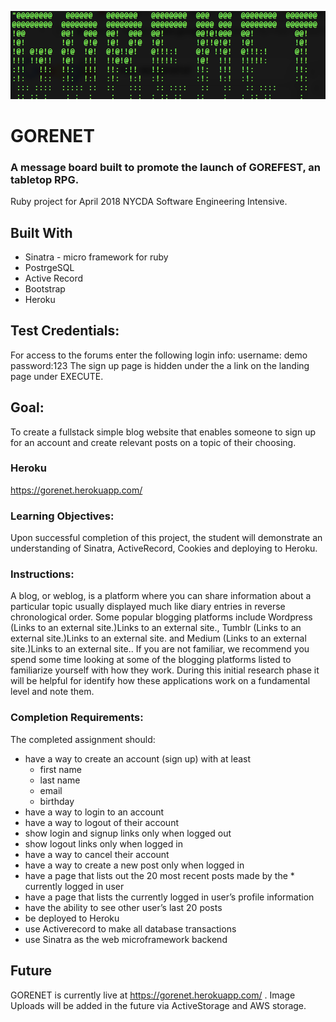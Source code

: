 ![alt text](https://github.com/mckiernantim/HallsOfGlory/blob/master/banner.png)

# GORENET
### A message board built to promote the launch of GOREFEST, an tabletop RPG.
 Ruby project for April 2018 NYCDA Software Engineering Intensive.


## Built With
  * Sinatra - micro framework for ruby
  * PostrgeSQL
  * Active Record
  * Bootstrap
  * Heroku
## Test Credentials:  
For access to the forums enter the following login info:
       username: demo 
       password:123
 The sign up page is hidden under the a link on the landing page under EXECUTE.
 ## Goal:

To create a fullstack simple blog website that enables someone to sign up for an account and create relevant posts on a topic of their choosing.

### Heroku 
<https://gorenet.herokuapp.com/>


### Learning Objectives:  

Upon successful completion of this project, the student will demonstrate an understanding of Sinatra, ActiveRecord, Cookies and deploying to Heroku.
 
### Instructions:

A blog, or weblog, is a platform where you can share information about a particular topic usually displayed much like diary entries in reverse chronological order. Some popular blogging platforms include Wordpress (Links to an external site.)Links to an external site., Tumblr (Links to an external site.)Links to an external site. and Medium (Links to an external site.)Links to an external site.. If you are not familiar, we recommend you spend some time looking at some of the blogging platforms listed to familiarize yourself with how they work. During this initial research phase it will be helpful for identify how these applications work on a fundamental level and note them.


### Completion Requirements:

The completed assignment should:

* have a way to create an account (sign up) with at least
  * first name
  * last name
  * email
  * birthday
* have a way to login to an account
* have a way to logout of their account
* show login and signup links only when logged out
* show logout links only when logged in
* have a way to cancel their account
* have a way to create a new post only when logged in
* have a page that lists out the 20 most recent posts made by the * currently logged in user
* have a page that lists the currently logged in user’s profile information
* have the ability to see other user’s last 20 posts
* be deployed to Heroku
* use Activerecord to make all database transactions
* use Sinatra as the web microframework backend
       
       
## Future
GORENET is currently live at <https://gorenet.herokuapp.com/> . Image Uploads will be added in the future via ActiveStorage and AWS storage.
